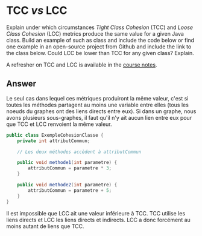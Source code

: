 # TCC *vs* LCC

Explain under which circumstances *Tight Class Cohesion* (TCC) and *Loose Class Cohesion* (LCC) metrics produce the same value for a given Java class. Build an example of such as class and include the code below or find one example in an open-source project from Github and include the link to the class below. Could LCC be lower than TCC for any given class? Explain.

A refresher on TCC and LCC is available in the [course notes](https://oscarlvp.github.io/vandv-classes/#cohesion-graph).

## Answer

Le seul cas dans lequel ces métriques produiront la même valeur, c'est si toutes les méthodes partagent au moins une variable entre elles (tous les noeuds du graphes ont des liens directs entre eux). Si dans un graphe, nous avons plusieurs sous-graphes, il faut qu'il n'y ait aucun lien entre eux pour que TCC et LCC renvoient la même valeur.  

```java
public class ExempleCohesionClasse {
    private int attributCommun;

    // Les deux méthodes accèdent à attributCommun

    public void methode1(int parametre) {
        attributCommun = parametre * 3;
    }

    public void methode2(int parametre) {
        attributCommun = parametre + 5;
    }
}
```

Il est impossible que LCC ait une valeur inférieure à TCC. TCC utilise les liens directs et LCC les liens directs et indirects. LCC a donc forcément au moins autant de liens que TCC. 
